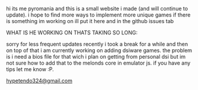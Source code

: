 hi its me pyromania and this is a small website i made (and will continue to update).
i hope to find more ways to implement more unique games 
if there is something im working on ill put it here and in the github issues tab

WHAT IS HE WORKING ON THATS TAKING SO LONG:

sorry for less frequent updates recently i took a break for a while and then on top of that i am currently working on adding dsiware games.
the problem is i need a bios file for that wich i plan on getting from personal dsi but im not sure how to add that to the melonds core in emulator js.
if you have any tips let me know :P.

hypetendo324@gmail.com
